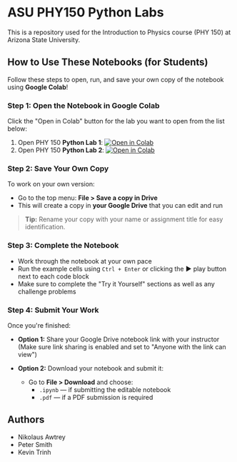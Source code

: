 ASU PHY150 Python Labs
======================

This is a repository used for the Introduction to Physics course (PHY 150) at Arizona State University. 

## How to Use These Notebooks (for Students)

Follow these steps to open, run, and save your own copy of the notebook using **Google Colab**!

### Step 1: Open the Notebook in Google Colab

Click the "Open in Colab" button for the lab you want to open from the list below:
  1. Open PHY 150 **Python Lab 1**:  [![Open in Colab](https://colab.research.google.com/assets/colab-badge.svg)](https://colab.research.google.com/github/nawtrey/ASU-PHY150-Python-Labs/blob/main/PHY_150_Intro_to_Python_Lab_1.ipynb)
  2. Open PHY 150 **Python Lab 2**:  [![Open in Colab](https://colab.research.google.com/assets/colab-badge.svg)](https://colab.research.google.com/github/nawtrey/ASU-PHY150-Python-Labs/blob/main/PHY_150_Intro_to_Python_Lab_2.ipynb)

### Step 2: Save Your Own Copy

To work on your own version:

- Go to the top menu: **File > Save a copy in Drive**
- This will create a copy in **your Google Drive** that you can edit and run

> **Tip:** Rename your copy with your name or assignment title for easy identification.


### Step 3: Complete the Notebook

- Work through the notebook at your own pace
- Run the example cells using `Ctrl + Enter` or clicking the **▶️** play button next to each code block 
- Make sure to complete the "Try it Yourself" sections as well as any challenge problems 


### Step 4: Submit Your Work

Once you're finished:

- **Option 1:** Share your Google Drive notebook link with your instructor  
  (Make sure link sharing is enabled and set to "Anyone with the link can view")

- **Option 2:** Download your notebook and submit it:
  - Go to **File > Download** and choose:
    - `.ipynb` — if submitting the editable notebook
    - `.pdf` — if a PDF submission is required


Authors 
--------
 - Nikolaus Awtrey
 - Peter Smith
 - Kevin Trinh
